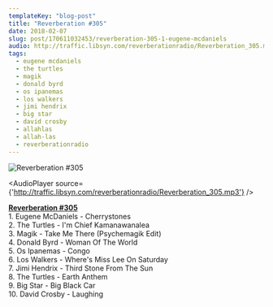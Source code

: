 ```yaml
---
templateKey: "blog-post"
title: "Reverberation #305"
date: 2018-02-07
slug: post/170611032453/reverberation-305-1-eugene-mcdaniels
audio: http://traffic.libsyn.com/reverberationradio/Reverberation_305.mp3
tags:
  - eugene mcdaniels
  - the turtles
  - magik
  - donald byrd
  - os ipanemas
  - los walkers
  - jimi hendrix
  - big star
  - david crosby
  - allahlas
  - allah-las
  - reverberationradio
---
```


![Reverberation #305](../images/a0bee948cf7af46e6c49782139967b790825b21479f83720b68020487ccdd28d.jpg)

<AudioPlayer source={'http://traffic.libsyn.com/reverberationradio/Reverberation_305.mp3'} />

<p><b><a href="http://traffic.libsyn.com/reverberationradio/Reverberation_305.mp3">Reverberation #305</a><br /></b>1. Eugene McDaniels - Cherrystones<br />2. The Turtles - I'm Chief Kamanawanalea <br />3. Magik - Take Me There (Psychemagik Edit)<br />4. Donald Byrd - Woman Of The World<br />5. Os Ipanemas - Congo<br />6. Los Walkers - Where's Miss Lee On Saturday<br />7. Jimi Hendrix - Third Stone From The Sun<br />8. The Turtles - Earth Anthem<br />9. Big Star - Big Black Car<br />10. David Crosby - Laughing&nbsp;<br /><br /></p>
